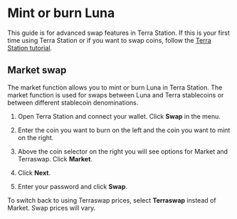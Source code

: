 # Mint or burn Luna

This guide is for advanced swap features in Terra Station. If this is your first time using Terra Station or if you want to swap coins, follow the [Terra Station tutorial](/Tutorials/Get-started/Terra-station-desktop.md).

## Market swap

The market function allows you to mint or burn Luna in Terra Station. The market function is used for swaps between Luna and Terra stablecoins or between different stablecoin denominations.

1. Open Terra Station and connect your wallet. Click **Swap** in the menu.

2. Enter the coin you want to burn on the left and the coin you want to mint on the right.

3. Above the coin selector on the right you will see options for Market and Terraswap. Click **Market**.

4. Click **Next**.

5. Enter your password and click **Swap**.

To switch back to using Terraswap prices, select **Terraswap** instead of Market. Swap prices will vary.

